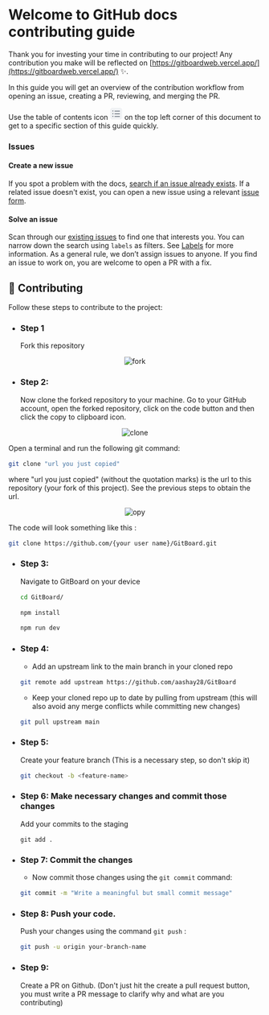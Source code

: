 # Welcome to GitHub docs contributing guide

Thank you for investing your time in contributing to our project! 
Any contribution you make will be reflected on [https://gitboardweb.vercel.app/](https://gitboardweb.vercel.app/) :sparkles:.

In this guide you will get an overview of the contribution workflow from opening an issue, creating a PR, reviewing, and merging the PR.

Use the table of contents icon <img src="https://github.com/github/docs/blob/main/contributing/images/table-of-contents.png" width="25" height="25" /> on the top left corner of this document to get to a specific section of this guide quickly.


### Issues

#### Create a new issue

If you spot a problem with the docs, [search if an issue already exists](https://docs.github.com/en/github/searching-for-information-on-github/searching-on-github/searching-issues-and-pull-requests#search-by-the-title-body-or-comments). If a related issue doesn't exist, you can open a new issue using a relevant [issue form](https://github.com/github/docs/issues/new/choose).

#### Solve an issue

Scan through our [existing issues](https://github.com/github/docs/issues) to find one that interests you. You can narrow down the search using `labels` as filters. See [Labels](/contributing/how-to-use-labels.md) for more information. As a general rule, we don’t assign issues to anyone. If you find an issue to work on, you are welcome to open a PR with a fix.

## <span id="contributing">🤝 Contributing</span>

Follow these steps to contribute to the project:

- ### Step 1

  Fork this repository
<p align="center">
  <img src="https://github.com/aashay28/GitBoard/assets/108337259/512ffce8-85f6-4873-9437-4a77bd8dbc7a" alt="fork" />
</p>

- ### Step 2:

  Now clone the forked repository to your machine. Go to your GitHub account, open the forked repository, click on the code button and then click the copy to clipboard icon.

<p align="center">
  <img src="https://github.com/aashay28/GitBoard/assets/108337259/aa3f2ad9-a90f-4363-ab50-e2afe0ef632d" alt="clone">
</p>

Open a terminal and run the following git command:

```bash
git clone "url you just copied"
```

where "url you just copied" (without the quotation marks) is the url to this repository (your fork of this project). See the previous steps to obtain the url.

<p align="center">
  <img src="https://github.com/aashay28/GitBoard/assets/108337259/2902da0f-fe07-42fe-a63c-a26f55d68b6f" alt="opy">
</p>

The code will look something like this :

```bash
git clone https://github.com/{your user name}/GitBoard.git
```

- ### Step 3:

  Navigate to GitBoard on your device

  ```bash
  cd GitBoard/
  ```
   ```bash
  npm install
  ```
   ```bash
   npm run dev
   ```
  
- ### Step 4:

  - Add an upstream link to the main branch in your cloned repo

  ```bash
  git remote add upstream https://github.com/aashay28/GitBoard
  ```

  - Keep your cloned repo up to date by pulling from upstream (this will also avoid any merge conflicts while committing new changes)

  ```bash
  git pull upstream main
  ```

- ### Step 5:

  Create your feature branch (This is a necessary step, so don't skip it)

  ```bash
  git checkout -b <feature-name>
  ```

- ### Step 6: Make necessary changes and commit those changes

  Add your commits to the staging

  ```
  git add .
  ```

- ### Step 7: Commit the changes

  - Now commit those changes using the `git commit` command:

  ```bash
  git commit -m "Write a meaningful but small commit message"
  ```

- ### Step 8: Push your code.

  Push your changes using the command `git push` :

  ```bash
  git push -u origin your-branch-name
  ```

- ### Step 9:

  Create a PR on Github. (Don't just hit the create a pull request button, you must write a PR message to clarify why and what are you contributing)










